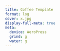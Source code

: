 ```yaml
---
title: Coffee Template
format: log
cover: x.jpg
display-full-meta: true
meta:
  device: AeroPress
  grind: g
  water: g
---
```


